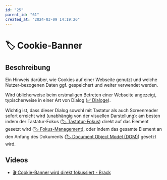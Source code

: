 ```yaml
---
id: "25"
parent_id: "61"
created_at: "2024-03-09 14:19:26"
---
```


# 🏷️ Cookie-Banner

## Beschreibung

Ein Hinweis darüber, wie Cookies auf einer Webseite genutzt und welche Nutzer-bezogenen Daten ggf. gespeichert und weiter verwendet werden.

Wird üblicherweise beim erstmaligen Betreten einer Webseite angezeigt, typischerweise in einer Art von Dialog ([✅ Dialoge](/de/wcag/4.1.2a-erweiterte-steuerelemente-widgets/dialoge)).

Wichtig ist, dass dieser Dialog sowohl mit Tastatur als auch Screenreader sofort erreicht wird (unabhängig von der visuellen Darstellung): am besten indem der Tastatur-Fokus ([🏷️ Tastatur-Fokus](/de/tags/techniken/tastatur-fokus)) direkt auf das Element gesetzt wird ([🏷️ Fokus-Management](/de/tags/techniken/tastatur-fokus/fokus-management)), oder indem das gesamte Element an den Anfang des Dokuments ([🏷️ Document Object Model (DOM)](/de/tags//document-object-model-dom)) gesetzt wird.

## Videos

- [🎬 Cookie-Banner wird direkt fokussiert - Brack](/videos/cookie-banner-wird-direkt-fokussiert-brack)